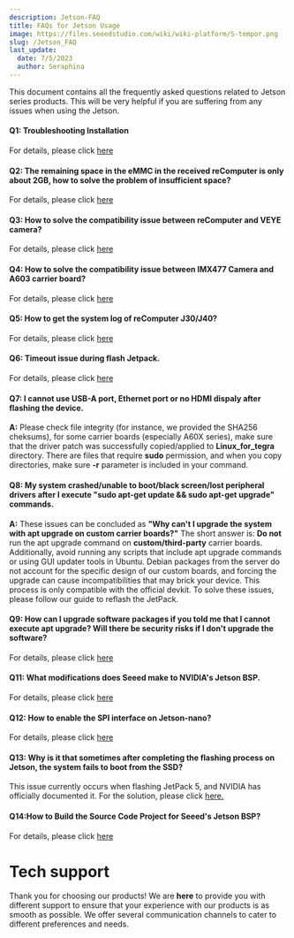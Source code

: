 ```yaml
---
description: Jetson-FAQ
title: FAQs for Jetson Usage
image: https://files.seeedstudio.com/wiki/wiki-platform/S-tempor.png
slug: /Jetson_FAQ
last_update:
  date: 7/5/2023
  author: Seraphina
---
```



This document contains all the frequently asked questions related to Jetson series products. This will be very helpful if you are suffering from any issues when using the Jetson.

#### Q1: Troubleshooting Installation

For details, please click [here](/Troubleshooting_Installation)

#### Q2: The remaining space in the eMMC in the received reComputer is only about 2GB, how to solve the problem of insufficient space?

For details, please click [here](/solution_of_insufficient_space)

#### Q3: How to solve the compatibility issue between reComputer and VEYE camera?

For details, please click [here](/Solution_for_the_Compatibility_Issue_between_reComputer_and_VEYE_Camera)

#### Q4: How to solve the compatibility issue between IMX477 Camera and A603 carrier board?

For details, please click [here](/Use_IMX477_Camera_with_A603_Jetson_Carrier_Board)

#### Q5: How to get the system log of reComputer J30/J40?

For details, please click [here](/get_the_system_log_of_recomputer_j30_and_j40)

#### Q6: Timeout issue during flash Jetpack.

For details, please click [here](/usb_timeout_during_flash)

#### Q7: I cannot use USB-A port, Ethernet port or no HDMI dispaly after flashing the device.
**A:** Please check file integrity (for instance, we provided the SHA256 cheksums), for some carrier boards (especially A60X series), make sure that the driver patch was successfully copied/applied to **Linux_for_tegra** directory. There are files that require **sudo** permission, and when you copy directories, make sure **-r** parameter is included in your command.

#### Q8: My system crashed/unable to boot/black screen/lost peripheral drivers after I execute "sudo apt-get update && sudo apt-get upgrade" commands.
**A:** These issues can be concluded as **"Why can't I upgrade the system with apt upgrade on custom carrier boards?"** The short answer is: **Do not** run the apt upgrade command on **custom/third-party** carrier boards. Additionally, avoid running any scripts that include apt upgrade commands or using GUI updater tools in Ubuntu. Debian packages from the server do not account for the specific design of our custom boards, and forcing the upgrade can cause incompatibilities that may brick your device. This process is only compatible with the official devkit. To solve these issues, please follow our guide to reflash the JetPack.

#### Q9: How can I upgrade software packages if you told me that I cannot execute apt upgrade? Will there be security risks if I don't upgrade the software?

For details, please click [here](/upgrade_software_packages_for_jetson)

<!-- #### Q10: How to use the OTA (Over-the-Air) method to upgrade the system version of the Jetson device. -->

<!-- For details, please click [here](/updating_jetpack_with_ota) -->

#### Q11: What modifications does Seeed make to NVIDIA's Jetson BSP.

For details, please click [here](/differences_of_l4t_between_seeed_and_nvidia)

#### Q12: How to enable the SPI interface on Jetson-nano?
For details, please click [here](/enable_spi_interface_on_jetsonnano)

#### Q13: Why is it that sometimes after completing the flashing process on Jetson, the system fails to boot from the SSD?
This issue currently occurs when flashing JetPack 5, and NVIDIA has officially documented it. For the solution, please click [here.](/issue_of_jetpack5_failing_to_boot_from_certain_ssd)

#### Q14:How to Build the Source Code Project for Seeed's Jetson BSP?
For details, please click [here](/how_to_build_the_source_code_project_for_seeed_jetson_bsp)

# Tech support

Thank you for choosing our products! We are **here** to provide you with different support to ensure that your experience with our products is as smooth as possible. We offer several communication channels to cater to different preferences and needs.

<div class="button_tech_support_container">
<a href="https://forum.seeedstudio.com/" class="button_forum"></a>
<a href="https://www.seeedstudio.com/contacts" class="button_email"></a>
</div>

<div class="button_tech_support_container">
<a href="https://discord.gg/eWkprNDMU7" class="button_discord"></a>
<a href="https://github.com/Seeed-Studio/wiki-documents/discussions/69" class="button_discussion"></a>
</div>
